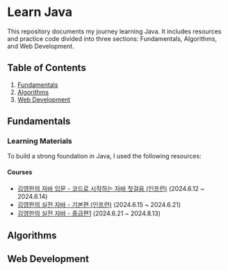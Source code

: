 # Learn Java

This repository documents my journey learning Java. It includes resources and practice code divided into three sections: Fundamentals, Algorithms, and Web Development.

## Table of Contents

1. [Fundamentals](#fundamentals)
2. [Algorithms](#algorithms)
3. [Web Development](#web-development)

## Fundamentals

### Learning Materials
To build a strong foundation in Java, I used the following resources:
#### Courses
- [김영한의 자바 입문 - 코드로 시작하는 자바 첫걸음 (인프런)](https://inf.run/2zsZz) (2024.6.12 ~ 2024.6.14)
- [김영한의 실전 자바 - 기본편 (인프런)](https://inf.run/YQbQJ) (2024.6.15 ~ 2024.6.21)
- [김영한의 실전 자바 - 중급편1](https://inf.run/x9XDk) (2024.6.21 ~ 2024.8.13)
<!--
### Personal Notes and Practice
- [Practice Code](fundamentals/src)
-->
## Algorithms

## Web Development

